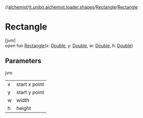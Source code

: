 //[alchemist](../../../index.md)/[it.unibo.alchemist.loader.shapes](../index.md)/[Rectangle](index.md)/[Rectangle](-rectangle.md)

# Rectangle

[jvm]\
open fun [Rectangle](-rectangle.md)(x: [Double](https://kotlinlang.org/api/latest/jvm/stdlib/kotlin/-double/index.html), y: [Double](https://kotlinlang.org/api/latest/jvm/stdlib/kotlin/-double/index.html), w: [Double](https://kotlinlang.org/api/latest/jvm/stdlib/kotlin/-double/index.html), h: [Double](https://kotlinlang.org/api/latest/jvm/stdlib/kotlin/-double/index.html))

## Parameters

jvm

| | |
|---|---|
| x | start x point |
| y | start y point |
| w | width |
| h | height |
